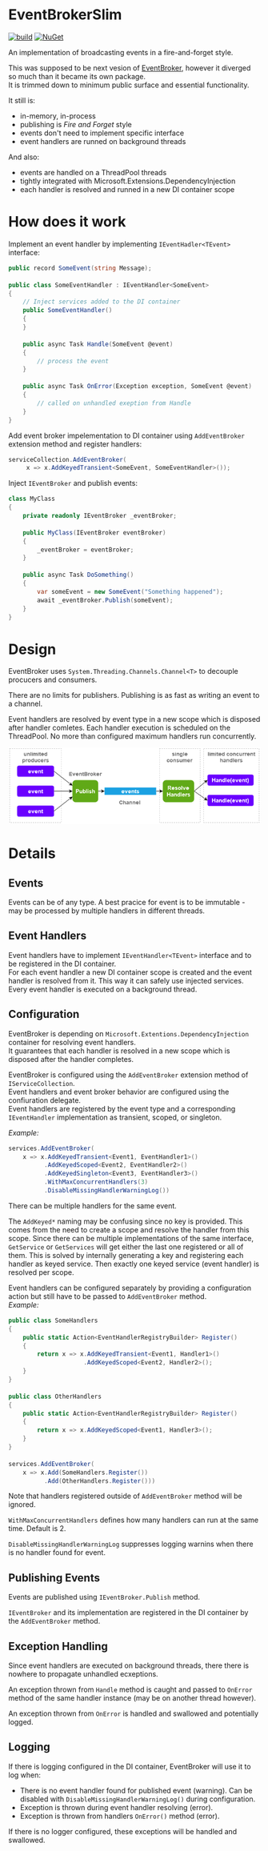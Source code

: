 # EventBrokerSlim  
  

[![build](https://github.com/petar-m/EventBrokerSlim/actions/workflows/build.yml/badge.svg)](https://github.com/petar-m/M.EventBrokerSlim/actions)
[![NuGet](https://img.shields.io/nuget/v/M.EventBrokerSlim.svg)](https://www.nuget.org/packages/M.EventBrokerSlim)    

An implementation of broadcasting events in a fire-and-forget style.  

This was supposed to be next vesion of [EventBroker](https://github.com/petar-m/EventBroker), however it diverged so much than it became its own package.  
It is trimmed down to minimum public surface and essential functionality.

It still is:
- in-memory, in-process
- publishing is *Fire and Forget* style  
- events don't need to implement specific interface  
- event handlers are runned on background threads  

And also:
- events are handled on a ThreadPool threads
- tightly integrated with Microsoft.Extensions.DependencyInjection
- each handler is resolved and runned in a new DI container scope

# How does it work

Implement an event handler by implementing `IEventHadler<TEvent>` interface:

```csharp
public record SomeEvent(string Message);

public class SomeEventHandler : IEventHandler<SomeEvent>
{
    // Inject services added to the DI container
    public SomeEventHandler()
    {
    }

    public async Task Handle(SomeEvent @event)
    {
        // process the event
    }

    public async Task OnError(Exception exception, SomeEvent @event)
    {
        // called on unhandled exeption from Handle 
    }
}
```

Add event broker impelementation to DI container using `AddEventBroker` extension method and register handlers:

```csharp
serviceCollection.AddEventBroker(
     x => x.AddKeyedTransient<SomeEvent, SomeEventHandler>());
```

Inject `IEventBroker` and publish events:

```csharp
class MyClass
{
    private readonly IEventBroker _eventBroker;

    public MyClass(IEventBroker eventBroker)
    {
        _eventBroker = eventBroker;
    }
    
    public async Task DoSomething()
    {
        var someEvent = new SomeEvent("Something happened");
        await _eventBroker.Publish(someEvent);
    }
}
```

# Design  

EventBroker uses `System.Threading.Channels.Channel<T>` to decouple procucers and consumers.  

There are no limits for publishers. Publishing is as fast as writing an event to a channel.  

Event handlers are resolved by event type in a new scope which is disposed after handler comletes. Each handler execution is scheduled on the ThreadPool. No more than configured maximum handlers run concurrently.
  
![](docs/event_broker.png)

# Details

## Events

Events can be of any type. A best pracice for event is to be immutable - may be processed by multiple handlers in different threads.  

## Event Handlers

Event handlers have to implement `IEventHandler<TEvent>` interface and to be registered in the DI container.  
For each event handler a new DI container scope is created and the event handler is resolved from it. This way it can safely use injected services.  
Every event handler is executed on a background thread.

## Configuration  

EventBroker is depending on `Microsoft.Extentions.DependencyInjection` container for resolving event handlers.  
It guarantees that each handler is resolved in a new scope which is disposed after the handler completes.  

EventBroker is configured using the `AddEventBroker` extension method of `IServiceCollection`.  
Event handlers and event broker behavior are configured using the confiuration delegate.  
Event handlers are registered by the event type and a corresponding `IEventHandler` implementation as transient, scoped, or singleton.  

*Example:*
```csharp
services.AddEventBroker(
    x => x.AddKeyedTransient<Event1, EventHandler1>()
          .AddKeyedScoped<Event2, EventHandler2>()
          .AddKeyedSingleton<Event3, EventHandler3>()
          .WithMaxConcurrentHandlers(3)
          .DisableMissingHandlerWarningLog())
```  
There can be multiple handlers for the same event.  

The `AddKeyed*` naming may be confusing since no key is provided. This comes from the need to create a scope and resolve the handler from this scope. Since there can be multiple implementations of the same interface, `GetService` or `GetServices` will get either the last one registered or all of them. This is solved by internally generating a key and registering each handler as keyed service. Then exactly one keyed service (event handler) is resolved per scope.  

Event handlers can be configured separately by providing a configuration action but still have to be passed to `AddEventBroker` method.  
*Example:*
```csharp
public class SomeHandlers
{
    public static Action<EventHandlerRegistryBuilder> Register()
    {
        return x => x.AddKeyedTransient<Event1, Handler1>()
                     .AddKeyedScoped<Event2, Handler2>();
    }
}

public class OtherHandlers
{
    public static Action<EventHandlerRegistryBuilder> Register()
    {
        return x => x.AddKeyedScoped<Event1, Handler3>();
    }
}

services.AddEventBroker(
    x => x.Add(SomeHandlers.Register())
          .Add(OtherHandlers.Register()))
```  

Note that handlers registered outside of `AddEventBroker` method will be ignored.

`WithMaxConcurrentHandlers` defines how many handlers can run at the same time. Default is 2.  

`DisableMissingHandlerWarningLog` suppresses logging warnins when there is no handler found for event.  

## Publishing Events  

Events are published using `IEventBroker.Publish` method.

`IEventBroker` and its implementation are registered in the DI container by the `AddEventBroker` method.

## Exception Handling  

Since event handlers are executed on background threads, there there is nowhere to propagate unhandled ecxeptions.  

An exception thrown from `Handle` method is caught and passed to `OnError` method of the same handler instance (may be on another thread however).  

An exception thrown from `OnError` is handled and swallowed and potentially logged.  

## Logging  

If there is logging configured in the DI container, EventBroker will use it to log when:  
- There is no event handler found for published event (warning). Can be disabled with `DisableMissingHandlerWarningLog()` during configuration.  
- Exception is thrown during event handler resolving (error).
- Exception is thrown from handlers `OnError()` method (error).  

If there is no logger configured, these exceptions will be handled and swallowed.
